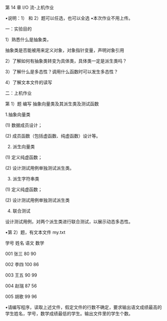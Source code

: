 第 14 章 I/O 流-上机作业

•说明：1） 和 2）题可以任选，也可以全选 •本次作业不用上传。

一：实验目的

1）熟悉什么是抽象类，

抽象类是否能被用来定义对象，对象指针变量，声明对象引用

2）了解如何有抽象类转变为具体类，具体类一定是派生类吗？

3）了解什么是多态性？调用什么函数时可以发生多态性？

4）了解文本文件的读写

二：上机作业

第 1）题 编写 抽象向量类及其派生类及测试函数

1.抽象向量类

(1) 数据成员设计；

(2) 成员函数（包括虚函数、纯虚函数）设计等。

2. 派生向量类

(1) 定义纯虚函数；

(2) 设计测试用例单独测试派生类。

3. 派生字符串类

(1) 定义纯虚函数；

(2) 设计测试用例单独测试派生类

4. 联合测试

设计测试用例，对两个派生类进行联合测试，以展示动态多态性。

•第 2）题，有文本文件 my.txt

学号 姓名 语文 数学

001 张三 80 90

002 李四 100 86

003 王五 90 99

004 赵瑞 87 56

005 胡歌 99 96

•请编写程序，读取上述文件，假定文件的行数不确定，要求输出语文成绩最高的学生姓名，学号，数学成绩最低的学生。输出文件里的学生个数。
